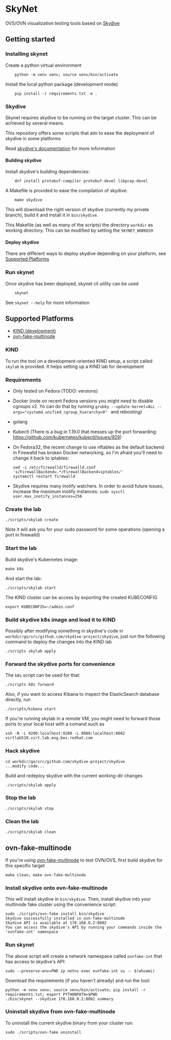 # SkyNet

OVS/OVN visualization testing tools based on [Skydive](https://github.com/skydive-project/skydive)

## Getting started

### Installing skynet

Create a python virtual environment

        python -m venv venv; source venv/bin/activate

Install the local python package (development mode)

        pip install -r requirements.txt -e .

### Skydive
Skynet requires skydive to be running on the target cluster. This can be achieved by several
means.

This repository offers some scripts that aim to ease the deployment of skydive in some
platforms

Read [skydive's documentation](https://github.com/skydive-project/skydive)
for more information

#### Building skydive
Install skydive's building dependencies:

        dnf install protobuf-compiler protobuf-devel libpcap-devel

A Makefile is provided to ease the compilation of skydive:

        make skydive

This will download the right version of skydive (currently my private branch), build it
and install it in `bin/skydive`.

This Makefile (as well as many of the scripts) the directory `workdir` as working directory.
This can be modified by setting the `SKYNET_WORKDIR`


#### Deploy skydive
There are different ways to deploy skydive depending on your platform, see
[Supported Platforms](#supported-platforms)

### Run skynet
Once skydive has been deployed, skynet cli utility can be used

        skynet

See `skynet --help` for more information

## Supported Platforms
- [KIND (development)](#kind)
- [ovn-fake-multinode](#ovn-fake-multinode)

### KIND
To run the tool on a development-oriented KIND setup, a script called `skylab` is provided.
It helps setting up a KIND lab for development

### Requirements
- Only tested on Fedora (TODO: versions)
- Docker (note on recent Fedora versions you might need to disable cgroups v2.
Yo can do that by running `grubby --update-kernel=ALL --args="systemd.unified_cgroup_hierarchy=0"
` and rebooting)
- golang
- Kubectl (There is a bug in 1.19.0 that messes up the port forwarding: https://github.com/kubernetes/kubectl/issues/929)
- On Fedora32, the recent change to use nftables as the default backend in
Firewalld has broken Docker networking, so I'm afraid you'll need to change it back to iptables:

      sed -i /etc/firewalld/firewalld.conf 's/FirewallBackend=.*/FirewallBackend=iptables/'
      systemctl restart firewalld
- Skydive requires many inotify watchers. In order to avoid future issues, increase the maximum inotify instances: `sudo sysctl user.max_inotify_instances=256`

### Create the lab

    ./scripts/skylab create

Note it will ask you for your sudo password for some operations (opening a port in firewalld)

### Start the lab
Build skydive's Kubernetes image:

    make k8s

And start the lab:

    ./scripts/skylab start

The KIND cluster can be access by exporting the created KUBECONFIG

    export KUBECONFIG=~/admin.conf

### Build skydive k8s image and load it to KIND
Possibly after modifying something in skydive's code in
`workdir/go/src/github.com/skydive-project/skydive`, just run the following
command to deploy the changes into the KIND lab

    ./scripts skylab apply

### Forward the skydive ports for convenience
The `k8s` script can be used for that:

    ./scripts k8s forward

Also, if you want to access Kibana to inspect the ElasticSearch database directly, run

    ./scripts/kibana start

If you're running skylab in a remote VM, you might need to forward those ports to your local host with a comand such as

    ssh -N -L 9200:localhost:9200 -L 8080:localhost:8082 virtlab510.virt.lab.eng.bos.redhat.com

### Hack skydive

    cd workdir/go/src/github.com/skydive-project/skydive
    ...modify code...

Build and redeploy skydive with the current working-dir changes

    ./scripts/skylab apply

### Stop the lab

    ./scripts/skylab stop

### Clean the lab

    ./scripts/skylab clean

## ovn-fake-multinode
If you're using [ovn-fake-multinode](https://github.com/ovn-org/ovn-fake-multinode) to test OVN/OVS,
first build skydive for this specific target

    make clean; make ovn-fake-multinode

### Install skydive onto ovn-fake-multinode
This will install skydive in `bin/skydive`. Then, install skydive into your
multinode fake cluster using the convenience script:

    sudo ./scripts/ovn-fake install bin/skydive
    Skydive successfully installed in ovn-fake-multinode
    Skydive API is available at 170.168.0.2:8082
    You can access the skydive's API by running your commands inside the 'ovnfake-int' namespace                                                                                                                         

### Run skynet
The above script will create a network namespace called `ovnfake-int` that has access to skydive's API:

    sudo --preserve-env=PWD ip netns exec ovnfake-int su -- $(whoami)

Download the requirements (if you haven't already) and run the tool:

    python -m venv venv; source venv/bin/activate; pip install -r requirements.txt; export PYTHONPATH=$PWD
    ./bin/skynet --skydive 170.168.0.2:8082 summary

### Uninstall skydive from ovn-fake-multinode
To uninstall the current skydive binary from your cluster run:

    sudo ./scripts/ovn-fake uninstall